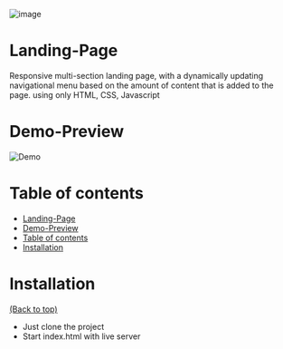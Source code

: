 ![image](https://user-images.githubusercontent.com/90541446/163730235-6941b6cf-a585-4c50-ad37-9fa45ed28eb2.png)

# Landing-Page

Responsive multi-section landing page, with a dynamically updating navigational menu based on the amount of content that is added to the page. using only HTML, CSS, Javascript 

# Demo-Preview

![Demo](landingPageDemo.gif)

# Table of contents

- [Landing-Page](#landing-page)
- [Demo-Preview](#demo-preview)
- [Table of contents](#table-of-contents)
- [Installation](#installation)

# Installation
[(Back to top)](#table-of-contents)

- Just clone the project
- Start index.html with live server
